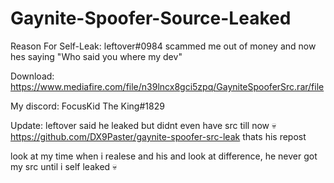 # Gaynite-Spoofer-Source-Leaked

Reason For Self-Leak: leftover#0984 scammed me out of money and now hes saying "Who said you where my dev"

Download: https://www.mediafire.com/file/n39lncx8gci5zpq/GayniteSpooferSrc.rar/file

My discord: FocusKid The King#1829

Update: leftover said he leaked but didnt even have src till now 💀
https://github.com/DX9Paster/gaynite-spoofer-src-leak
thats his repost

look at my time when i realese and his and look at difference, he never got my src until i self leaked 💀
